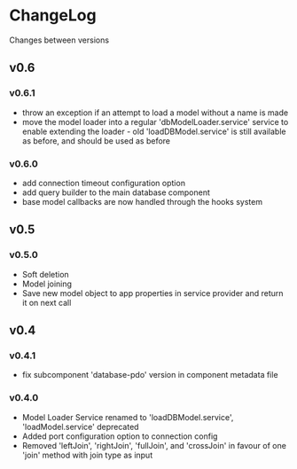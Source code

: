 # ChangeLog

Changes between versions

## v0.6

### v0.6.1

* throw an exception if an attempt to load a model without a name is made
* move the model loader into a regular 'dbModelLoader.service' service to enable
extending the loader - old 'loadDBModel.service' is still available as before, and
should be used as before

### v0.6.0

* add connection timeout configuration option
* add query builder to the main database component
* base model callbacks are now handled through the hooks system

## v0.5

### v0.5.0

* Soft deletion
* Model joining
* Save new model object to app properties in service provider and return it on next
call

## v0.4

### v0.4.1

* fix subcomponent 'database-pdo' version in component metadata file

### v0.4.0

* Model Loader Service renamed to 'loadDBModel.service', 'loadModel.service' deprecated
* Added port configuration option to connection config
* Removed 'leftJoin', 'rightJoin', 'fullJoin', and 'crossJoin' in favour of one
'join' method with join type as input

